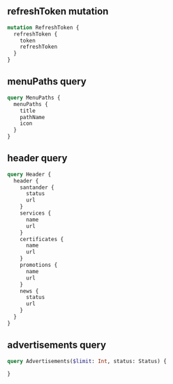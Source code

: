 ## refreshToken mutation

```graphql
mutation RefreshToken {
  refreshToken {
    token
    refreshToken
  }
}
```

## menuPaths query

```graphql
query MenuPaths {
  menuPaths {
    title
    pathName
    icon
  }
}
```

## header query

```graphql
query Header {
  header {
    santander {
      status
      url
    }
    services {
      name
      url
    }
    certificates {
      name
      url
    }
    promotions {
      name
      url
    }
    news {
      status
      url
    }
  }
}
```

## advertisements query
```graphql
query Advertisements($limit: Int, status: Status) {
  
}
```